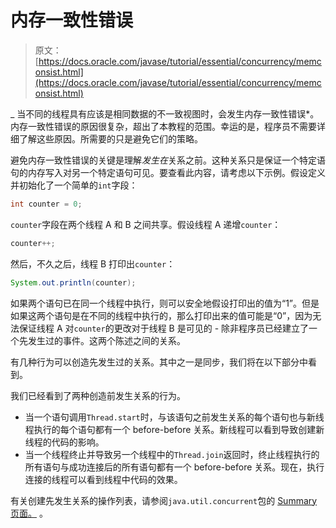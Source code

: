 # 内存一致性错误

> 原文： [https://docs.oracle.com/javase/tutorial/essential/concurrency/memconsist.html](https://docs.oracle.com/javase/tutorial/essential/concurrency/memconsist.html)

_ 当不同的线程具有应该是相同数据的不一致视图时，会发生内存一致性错误*。内存一致性错误的原因很复杂，超出了本教程的范围。幸运的是，程序员不需要详细了解这些原因。所需要的只是避免它们的策略。

避免内存一致性错误的关键是理解*发生在*关系之前。这种关系只是保证一个特定语句的内存写入对另一个特定语句可见。要查看此内容，请考虑以下示例。假设定义并初始化了一个简单的`int`字段：

```java
int counter = 0;

```

`counter`字段在两个线程 A 和 B 之间共享。假设线程 A 递增`counter`：

```java
counter++;

```

然后，不久之后，线程 B 打印出`counter`：

```java
System.out.println(counter);

```

如果两个语句已在同一个线程中执行，则可以安全地假设打印出的值为“1”。但是如果这两个语句是在不同的线程中执行的，那么打印出来的值可能是“0”，因为无法保证线程 A 对`counter`的更改对于线程 B 是可见的 - 除非程序员已经建立了一个先发生过的事件。这两个陈述之间的关系。

有几种行为可以创造先发生过的关系。其中之一是同步，我们将在以下部分中看到。

我们已经看到了两种创造前发生关系的行为。

*   当一个语句调用`Thread.start`时，与该语句之前发生关系的每个语句也与新线程执行的每个语句都有一个 before-before 关系。新线程可以看到导致创建新线程的代码的影响。
*   当一个线程终止并导致另一个线程中的`Thread.join`返回时，终止线程执行的所有语句与成功连接后的所有语句都有一个 before-before 关系。现在，执行连接的线程可以看到线程中代码的效果。

有关创建先发生关系的操作列表，请参阅`java.util.concurrent`包的 [Summary 页面。](https://docs.oracle.com/javase/8/docs/api/java/util/concurrent/package-summary.html#MemoryVisibility) 。